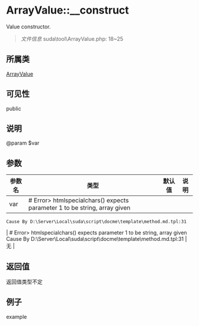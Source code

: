 # ArrayValue::__construct

Value constructor.

> *文件信息* suda\tool\ArrayValue.php: 18~25

## 所属类 

[ArrayValue](../ArrayValue.md)

## 可见性

 public 

## 说明

@param $var


## 参数


| 参数名 | 类型 | 默认值 | 说明 |
|--------|-----|-------|-------|
| var |  # Error> htmlspecialchars() expects parameter 1 to be string, array given
	Cause By D:\Server\Local\suda\script\docme\template\method.md.tpl:31
 | # Error> htmlspecialchars() expects parameter 1 to be string, array given
	Cause By D:\Server\Local\suda\script\docme\template\method.md.tpl:31
 | 无 |



## 返回值

返回值类型不定


## 例子

example